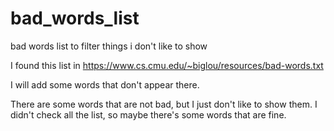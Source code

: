 # bad_words_list
bad words list to filter things i don't like to show

I found this list in https://www.cs.cmu.edu/~biglou/resources/bad-words.txt

I will add some words that don't appear there.

There are some words that are not bad, but I just don't like to show them.
I didn't check all the list, so maybe there's some words that are fine.
